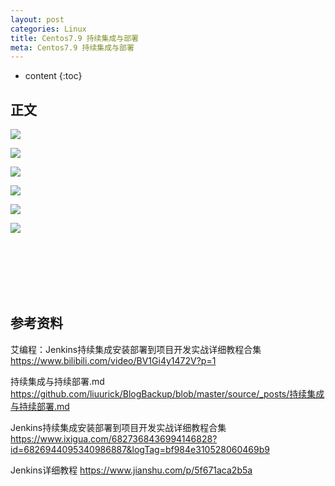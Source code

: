 ```yaml
---
layout: post
categories: Linux
title: Centos7.9 持续集成与部署
meta: Centos7.9 持续集成与部署
---
```

* content
{:toc}

## 正文

![]({{site.baseurl}}/images/20220221/20220221104248.png)

![]({{site.baseurl}}/images/20220221/20220221104252.png)

![]({{site.baseurl}}/images/20220221/20220221104500.png)

![]({{site.baseurl}}/images/20220221/20220221104506.png)

![]({{site.baseurl}}/images/20220221/20220221104613.png)

![]({{site.baseurl}}/images/20220221/20220221104617.png)

<br/><br/><br/><br/><br/>
## 参考资料

艾编程：Jenkins持续集成安装部署到项目开发实战详细教程合集 <https://www.bilibili.com/video/BV1Gi4y1472V?p=1>

持续集成与持续部署.md <https://github.com/liuurick/BlogBackup/blob/master/source/_posts/持续集成与持续部署.md>

Jenkins持续集成安装部署到项目开发实战详细教程合集 <https://www.ixigua.com/6827368436994146828?id=6826944095340986887&logTag=bf984e310528060469b9>

Jenkins详细教程 <https://www.jianshu.com/p/5f671aca2b5a>


